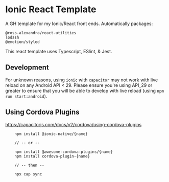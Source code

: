 # Ionic React Template
A GH template for my Ionic/React front ends. Automatically packages:

    @ross-alexandra/react-utilities
    lodash
    @emotion/styled

This react template uses Typescript, ESlint, & Jest.

## Development
For unknown reasons, using `ionic` with `capacitor` may not work with
live reload on any Android API < 29. Please ensure you're using API_29 or greater
to ensure that you will be able to develop with live reload (using `npm run start:android`).

## Using Cordova Plugins
https://capacitorjs.com/docs/v2/cordova/using-cordova-plugins
```
    npm install @ionic-native/{name}

    // -- or --

    npm install @awesome-cordova-plugins/{name}
    npm install cordova-plugin-{name}
        
    // -- then --

    npx cap sync
```
